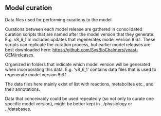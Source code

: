 ## Model curation

Data files used for performing curations to the model.

Curations between each model release are gathered in consolidated curation scripts that are named after the model version that they generate. E.g. v8_6_1.m includes updates that regenerates model version 8.6.1. These scripts can replicate the curation process, but earlier model releases are best downloaded here: https://github.com/SysBioChalmers/yeast-GEM/releases.

Organized in folders that indicate which model version will be generated when incorporating this data. E.g. 'v8_6_1' contains data files that is used to regenerate model version 8.6.1.

The data files here mainly exist of list with reactions, metabolites etc., and their annotations.

Data that conceivably could be used repeatedly (so not only to curate one specific model version), might be better kept in ../physiology or ../databases.
